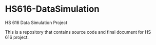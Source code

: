 # HS616-DataSimulation
HS 616 Data Simulation Project

This is a repository that contains source code and final document for HS 616 project. 
